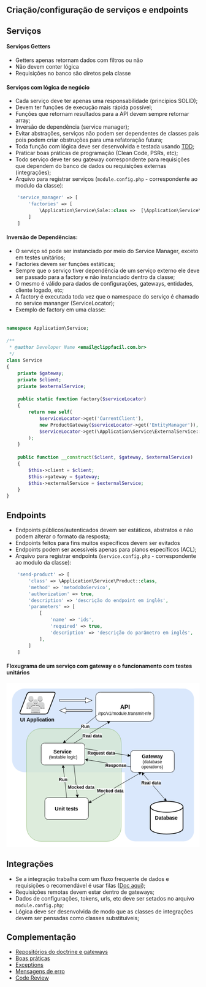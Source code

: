 ## Criação/configuração de serviços e endpoints

## Serviços

#### Serviços Getters
- Getters apenas retornam dados com filtros ou não
- Não devem conter lógica
- Requisições no banco são diretos pela classe

#### Serviços com lógica de negócio
- Cada serviço deve ter apenas uma responsabilidade (princípios SOLID);
- Devem ter funções de execução mais rápida possível;
- Funções que retornam resultados para a API devem sempre retornar array;
- Inversão de dependência (service manager);
- Evitar abstrações, serviços não podem ser dependentes de classes pais pois podem criar obstruções para uma refatoração futura;
- Toda função com lógica deve ser desenvolvida e testada usando [TDD](./ServiceUnitTest);
- Praticar boas práticas de programação (Clean Code, PSRs, etc);
- Todo serviço deve ter seu gateway correspondente para requisições que dependem do banco de dados ou requisições externas (integrações);
- Arquivo para registrar serviços (`module.config.php` - correspondente ao modulo da classe):
```php
    'service_manager' => [
        'factories' => [
            \Application\Service\Sale::class =>  [\Application\Service\Sale::class, 'factory'],
        ]
    ]
```

#### Inversão de Dependências:

- O serviço só pode ser instanciado por meio do Service Manager, exceto em testes unitários;
- Factories devem ser funções estáticas;
- Sempre que o serviço tiver dependência de um serviço externo ele deve ser passado para a factory e não instanciado dentro da classe;
- O mesmo é válido para dados de configurações, gateways, entidades, cliente logado, etc;
- A factory é executada toda vez que o namespace do serviço é chamado no service mananger (ServiceLocator);
- Exemplo de factory em uma classe:
```php

namespace Application\Service;

/**
 * @author Developer Name <email@clippfacil.com.br>
 */
class Service
{
    private $gateway;
    private $client;
    private $externalService;

    public static function factory($serviceLocator)
    {
        return new self(
            $serviceLocator->get('CurrentClient'),
            new ProductGateway($serviceLocator->get('EntityManager')),
            $serviceLocator->get(\Application\Service\ExternalService::class)
        );
    }

    public function __construct($client, $gateway, $externalService)
    {
        $this->client = $client;
        $this->gateway = $gateway;
        $this->externalService = $externalService;
    }
}
```

## Endpoints
- Endpoints públicos/autenticados devem ser estáticos, abstratos e não podem alterar o formato da resposta;
- Endpoints feitos para fins muitos específicos devem ser evitados
- Endpoints podem ser acessíveis apenas para planos específicos (ACL);
- Arquivo para registrar endpoints (`service.config.php` - correspondente ao modulo da classe):

```php
    'send-product' => [
        'class' => \Application\Service\Product::class,
        'method' => 'metodoDoServico',
        'authorization' => true,
        'description' => 'descrição do endpoint em inglês',
        'parameters' => [
            [
                'name' => 'ids',
                'required' => true,
                'description' => 'descrição do parâmetro em inglês',
            ],
        ]
    ]
```

#### Floxugrama de um serviço com gateway e o funcionamento com testes unitários
![](../assets/img/compufacil-api-request.png)


## Integrações
- Se a integração trabalha com um fluxo frequente de dados e requisições o recomendável é usar filas ([Doc aqui](./Filas));
- Requisições remotas devem estar dentro de gateways;
- Dados de configurações, tokens, urls, etc deve ser setados no arquivo `module.config.php`;
- Lógica deve ser desenvolvida de modo que as classes de integrações devem ser pensadas como classes substituíveis;

## Complementação
- [Repositórios do doctrine e gateways](RepositoriesAndGateways.md)
- [Boas práticas](./GoodPractices)
- [Exceptions](./Exceptions)
- [Mensagens de erro](./ErrorMessages)
- [Code Review](../Checklist)
